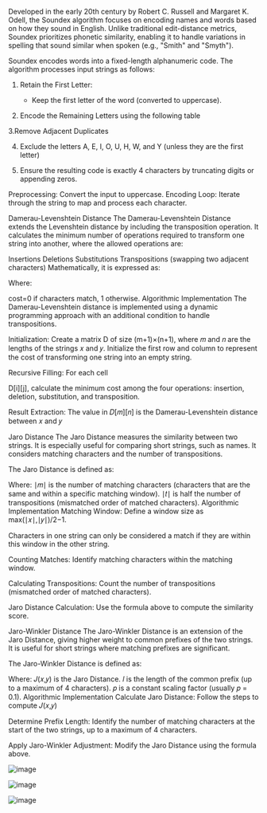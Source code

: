Developed in the early 20th century by Robert C. Russell and Margaret K. Odell, the Soundex algorithm focuses on encoding names and words based on how they sound in English. Unlike traditional edit-distance metrics, Soundex prioritizes phonetic similarity, enabling it to handle variations in spelling that sound similar when spoken (e.g., "Smith" and "Smyth").



Soundex encodes words into a fixed-length alphanumeric code. The algorithm processes input strings as follows:
1. Retain the First Letter:
      - Keep the first letter of the word (converted to uppercase).

2. Encode the Remaining Letters using the following table




3.Remove Adjacent Duplicates

4. Exclude the letters A, E, I, O, U, H, W, and Y (unless they are the first letter)

5. Ensure the resulting code is exactly 4 characters by truncating digits or appending zeros.

Preprocessing:
Convert the input to uppercase.
Encoding Loop:
Iterate through the string to map and process each character.




Damerau-Levenshtein Distance
The Damerau-Levenshtein Distance extends the Levenshtein distance by including the transposition operation. It calculates the minimum number of operations required to transform one string into another, where the allowed operations are:

Insertions
Deletions
Substitutions
Transpositions (swapping two adjacent characters)
Mathematically, it is expressed as:


Where:

cost=0 if characters match, 1 otherwise.
Algorithmic Implementation
The Damerau-Levenshtein distance is implemented using a dynamic programming approach with an additional condition to handle transpositions.

Initialization:
Create a matrix D of size (m+1)×(n+1), where 𝑚 and 𝑛 are the lengths of the strings 𝑥 and 𝑦. Initialize the first row and column to represent the cost of transforming one string into an empty string.

Recursive Filling:
For each cell 

D[i][j], calculate the minimum cost among the four operations: insertion, deletion, substitution, and transposition.

Result Extraction:
The value in 
𝐷[𝑚][𝑛] is the Damerau-Levenshtein distance between 𝑥 and 𝑦

Jaro Distance
The Jaro Distance measures the similarity between two strings. It is especially useful for comparing short strings, such as names. It considers matching characters and the number of transpositions.

The Jaro Distance is defined as:


Where:
∣𝑚∣ is the number of matching characters (characters that are the same and within a specific matching window).
∣𝑡∣ is half the number of transpositions (mismatched order of matched characters).
Algorithmic Implementation
Matching Window:
Define a window size as max(∣𝑥∣,∣𝑦∣)/2−1. 

Characters in one string can only be considered a match if they are within this window in the other string.

Counting Matches:
Identify matching characters within the matching window.

Calculating Transpositions:
Count the number of transpositions (mismatched order of matched characters).

Jaro Distance Calculation:
Use the formula above to compute the similarity score.

Jaro-Winkler Distance
The Jaro-Winkler Distance is an extension of the Jaro Distance, giving higher weight to common prefixes of the two strings. It is useful for short strings where matching prefixes are significant.

The Jaro-Winkler Distance is defined as:


Where:
𝐽(𝑥,𝑦) is the Jaro Distance.
𝑙 is the length of the common prefix (up to a maximum of 4 characters).
𝑝 is a constant scaling factor (usually 𝑝 = 0.1).
Algorithmic Implementation
Calculate Jaro Distance:
Follow the steps to compute 𝐽(𝑥,𝑦)

Determine Prefix Length:
Identify the number of matching characters at the start of the two strings, up to a maximum of 4 characters.

Apply Jaro-Winkler Adjustment:
Modify the Jaro Distance using the formula above.



![image](https://github.com/user-attachments/assets/2e5a64a1-2c95-4589-ad88-8bee8a529e69)


![image](https://github.com/user-attachments/assets/067d1037-6965-4bd2-a034-89cf5bde638a)

![image](https://github.com/user-attachments/assets/7fdcb174-1635-4022-bdc2-d52fac26f970)




